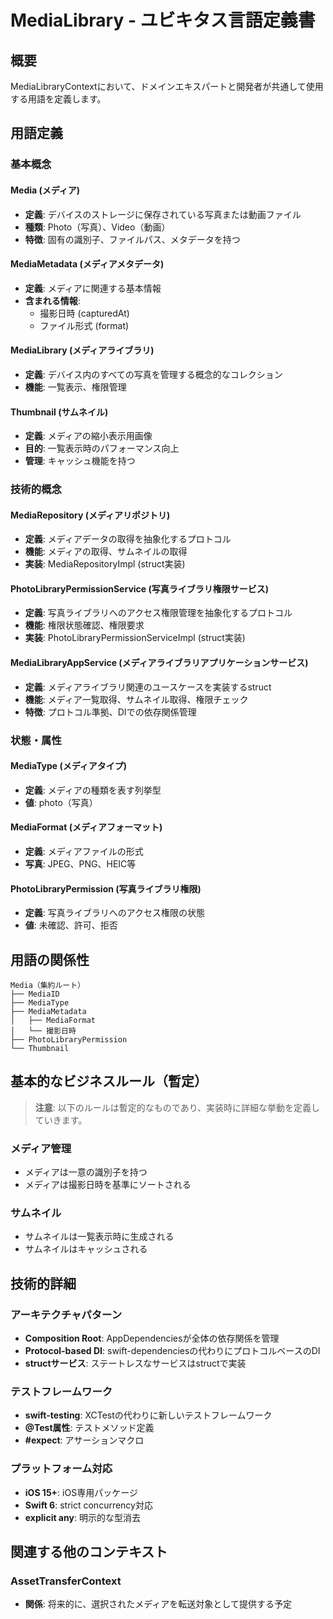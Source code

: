 # MediaLibrary - ユビキタス言語定義書

## 概要

MediaLibraryContextにおいて、ドメインエキスパートと開発者が共通して使用する用語を定義します。

## 用語定義

### 基本概念

#### Media (メディア)
- **定義**: デバイスのストレージに保存されている写真または動画ファイル
- **種類**: Photo（写真）、Video（動画）
- **特徴**: 固有の識別子、ファイルパス、メタデータを持つ

#### MediaMetadata (メディアメタデータ)
- **定義**: メディアに関連する基本情報
- **含まれる情報**:
  - 撮影日時 (capturedAt)
  - ファイル形式 (format)

#### MediaLibrary (メディアライブラリ)
- **定義**: デバイス内のすべての写真を管理する概念的なコレクション
- **機能**: 一覧表示、権限管理

#### Thumbnail (サムネイル)
- **定義**: メディアの縮小表示用画像
- **目的**: 一覧表示時のパフォーマンス向上
- **管理**: キャッシュ機能を持つ

### 技術的概念

#### MediaRepository (メディアリポジトリ)
- **定義**: メディアデータの取得を抽象化するプロトコル
- **機能**: メディアの取得、サムネイルの取得
- **実装**: MediaRepositoryImpl (struct実装)

#### PhotoLibraryPermissionService (写真ライブラリ権限サービス)
- **定義**: 写真ライブラリへのアクセス権限管理を抽象化するプロトコル
- **機能**: 権限状態確認、権限要求
- **実装**: PhotoLibraryPermissionServiceImpl (struct実装)

#### MediaLibraryAppService (メディアライブラリアプリケーションサービス)
- **定義**: メディアライブラリ関連のユースケースを実装するstruct
- **機能**: メディア一覧取得、サムネイル取得、権限チェック
- **特徴**: プロトコル準拠、DIでの依存関係管理

### 状態・属性

#### MediaType (メディアタイプ)
- **定義**: メディアの種類を表す列挙型
- **値**: photo（写真）

#### MediaFormat (メディアフォーマット)
- **定義**: メディアファイルの形式
- **写真**: JPEG、PNG、HEIC等

#### PhotoLibraryPermission (写真ライブラリ権限)
- **定義**: 写真ライブラリへのアクセス権限の状態
- **値**: 未確認、許可、拒否

## 用語の関係性

```
Media（集約ルート）
├── MediaID
├── MediaType
├── MediaMetadata
│   ├── MediaFormat
│   └── 撮影日時
├── PhotoLibraryPermission
└── Thumbnail
```

## 基本的なビジネスルール（暫定）

> **注意**: 以下のルールは暫定的なものであり、実装時に詳細な挙動を定義していきます。

### メディア管理
- メディアは一意の識別子を持つ
- メディアは撮影日時を基準にソートされる

### サムネイル
- サムネイルは一覧表示時に生成される
- サムネイルはキャッシュされる

## 技術的詳細

### アーキテクチャパターン
- **Composition Root**: AppDependenciesが全体の依存関係を管理
- **Protocol-based DI**: swift-dependenciesの代わりにプロトコルベースのDI
- **structサービス**: ステートレスなサービスはstructで実装

### テストフレームワーク
- **swift-testing**: XCTestの代わりに新しいテストフレームワーク
- **@Test属性**: テストメソッド定義
- **#expect**: アサーションマクロ

### プラットフォーム対応
- **iOS 15+**: iOS専用パッケージ
- **Swift 6**: strict concurrency対応
- **explicit any**: 明示的な型消去

## 関連する他のコンテキスト

### AssetTransferContext
- **関係**: 将来的に、選択されたメディアを転送対象として提供する予定